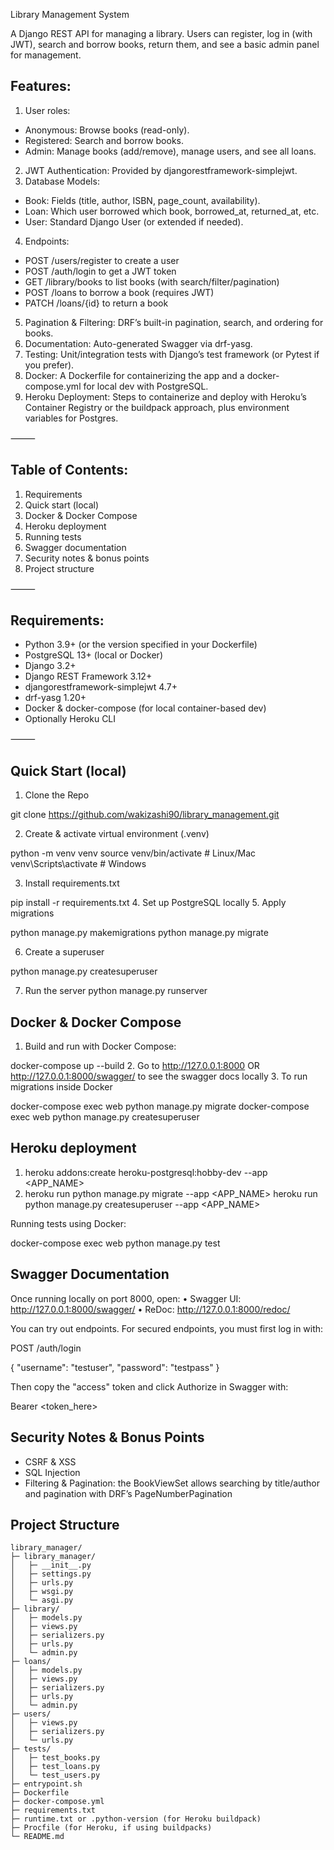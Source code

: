 Library Management System

A Django REST API for managing a library. Users can register, log in (with JWT), search and borrow books, return them, and see a basic admin panel for management.

## Features:
1. User roles:
- Anonymous: Browse books (read-only).
- Registered: Search and borrow books.
- Admin: Manage books (add/remove), manage users, and see all loans.
2. JWT Authentication: Provided by djangorestframework-simplejwt.
3. Database Models:
- Book: Fields (title, author, ISBN, page_count, availability).
- Loan: Which user borrowed which book, borrowed_at, returned_at, etc.
- User: Standard Django User (or extended if needed).
4. Endpoints:
- POST /users/register to create a user
- POST /auth/login to get a JWT token
- GET /library/books to list books (with search/filter/pagination)
- POST /loans to borrow a book (requires JWT)
- PATCH /loans/{id} to return a book
5. Pagination & Filtering: DRF’s built-in pagination, search, and ordering for books.
6. Documentation: Auto-generated Swagger via drf-yasg.
7. Testing: Unit/integration tests with Django’s test framework (or Pytest if you prefer).
8. Docker: A Dockerfile for containerizing the app and a docker-compose.yml for local dev with PostgreSQL.
9. Heroku Deployment: Steps to containerize and deploy with Heroku’s Container Registry or the buildpack approach, plus environment variables for Postgres.

⸻

## Table of Contents:
1. Requirements
2. Quick start (local)
3. Docker & Docker Compose
4. Heroku deployment
5. Running tests
6. Swagger documentation
7. Security notes & bonus points
8. Project structure


⸻

## Requirements:
- Python 3.9+ (or the version specified in your Dockerfile)
- PostgreSQL 13+ (local or Docker)
- Django 3.2+
- Django REST Framework 3.12+
- djangorestframework-simplejwt 4.7+
- drf-yasg 1.20+
- Docker & docker-compose (for local container-based dev)
- Optionally Heroku CLI 

⸻

## Quick Start (local)

1. Clone the Repo

git clone https://github.com/wakizashi90/library_management.git

2. Create & activate virtual environment (.venv)

python -m venv venv
source venv/bin/activate  # Linux/Mac
venv\Scripts\activate  # Windows

3. Install requirements.txt

pip install -r requirements.txt
4. Set up PostgreSQL locally
5. Apply migrations

python manage.py makemigrations
python manage.py migrate

6. Create a superuser

python manage.py createsuperuser

7. Run the server
python manage.py runserver

## Docker & Docker Compose
1. Build and run with Docker Compose:

docker-compose up --build
2. Go to http://127.0.0.1:8000 OR http://127.0.0.1:8000/swagger/ to see the swagger docs locally
3. To run migrations inside Docker

docker-compose exec web python manage.py migrate
docker-compose exec web python manage.py createsuperuser

## Heroku deployment
1. heroku addons:create heroku-postgresql:hobby-dev --app <APP_NAME>
2. heroku run python manage.py migrate --app <APP_NAME>
heroku run python manage.py createsuperuser --app <APP_NAME>

Running tests using Docker:

docker-compose exec web python manage.py test


## Swagger Documentation

Once running locally on port 8000, open:
	•	Swagger UI: http://127.0.0.1:8000/swagger/
	•	ReDoc: http://127.0.0.1:8000/redoc/

You can try out endpoints. For secured endpoints, you must first log in with:

POST /auth/login

{
  "username": "testuser",
  "password": "testpass"
}

Then copy the "access" token and click Authorize in Swagger with:

Bearer <token_here>

## Security Notes & Bonus Points

- CSRF & XSS
- SQL Injection
- Filtering & Pagination: the BookViewSet allows searching by title/author and pagination with DRF’s PageNumberPagination

## Project Structure

```text
library_manager/
├─ library_manager/
│   ├─ __init__.py
│   ├─ settings.py
│   ├─ urls.py
│   ├─ wsgi.py
│   └─ asgi.py
├─ library/
│   ├─ models.py
│   ├─ views.py
│   ├─ serializers.py
│   ├─ urls.py
│   └─ admin.py
├─ loans/
│   ├─ models.py
│   ├─ views.py
│   ├─ serializers.py
│   ├─ urls.py
│   └─ admin.py
├─ users/
│   ├─ views.py
│   ├─ serializers.py
│   └─ urls.py
├─ tests/
│   ├─ test_books.py
│   ├─ test_loans.py
│   └─ test_users.py
├─ entrypoint.sh
├─ Dockerfile
├─ docker-compose.yml
├─ requirements.txt
├─ runtime.txt or .python-version (for Heroku buildpack)
├─ Procfile (for Heroku, if using buildpacks)
└─ README.md
```

